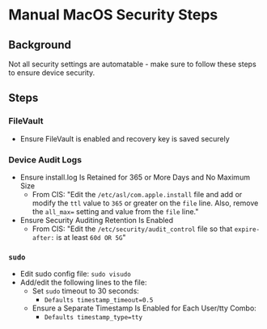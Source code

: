 # Manual MacOS Security Steps

## Background

Not all security settings are automatable - make sure to follow these steps to ensure device security.

## Steps

### FileVault
 - Ensure FileVault is enabled and recovery key is saved securely

### Device Audit Logs
 - Ensure install.log Is Retained for 365 or More Days and No Maximum Size
    - From CIS: "Edit the `/etc/asl/com.apple.install` file and add or modify the `ttl` value to `365` or greater on the `file` line. Also, remove the `all_max=` setting and value from the `file` line."
- Ensure Security Auditing Retention Is Enabled
    - From CIS: "Edit the `/etc/security/audit_control` file so that `expire-after:` is at least `60d OR 5G`"

### `sudo`
 - Edit sudo config file: `sudo visudo`
 - Add/edit the following lines to the file:
    - Set `sudo` timeout to 30 seconds: 
        - `Defaults timestamp_timeout=0.5`
    - Ensure a Separate Timestamp Is Enabled for Each User/tty Combo:
        - `Defaults timestamp_type=tty`



